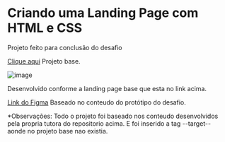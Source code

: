 # Criando uma Landing Page com HTML e CSS

Projeto feito para conclusão do desafio

[Clique aqui](https://micheleambrosio.github.io/dio-trilha-css-desafio-01/) Projeto base.

![image](https://user-images.githubusercontent.com/55519539/183538055-6cce606c-7d1d-4d15-a4be-ffeb5b37c956.png)

Desenvolvido conforme a landing page base que esta no link acima.

[Link do Figma](https://www.figma.com/file/3PiokoJj9IhGDnNiWAJbz7/DIO---Desafio-01?node-id=2%3A6) Baseado no conteudo do protótipo do desafio.

*Observações: Todo o projeto foi baseado nos conteudo desenvolvidos pela propria tutora do repositorio acima. E foi inserido a tag --target-- aonde no projeto base nao existia.

